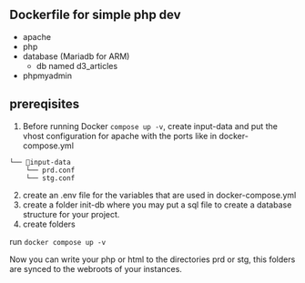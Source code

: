 ## Dockerfile for simple php dev 
- apache
- php
- database (Mariadb for ARM)
  - db named d3_articles
- phpmyadmin

## prereqisites
1. Before running Docker `compose up -v`, create input-data and put the vhost configuration for apache with the ports like in docker-compose.yml

```
└── 📁input-data
    └── prd.conf
    └── stg.conf
```
2. create an .env file for the variables that are used in docker-compose.yml
3. create a folder init-db where you may put a sql file to create a database structure for your project. 
4. create folders 

run `docker compose up -v`

Now you can write your php or html to the directories prd or stg, this folders are synced to the webroots of your instances.
